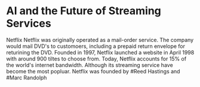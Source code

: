 # AI and the Future of Streaming Services
Netflix
Netflix was originally operated as a mail-order service. The company would mail DVD's to customoers, including a prepaid return envelope for returining the DVD. Founded in 1997, Netflix launched a website in April 1998 with around 900 tiltes to choose from. Today, Netflix accounts for 15% of the world's internet bandwidth. Although its streaming service have become the most popluar.
Netflix was founded by #Reed Hastings and #Marc Randolph

